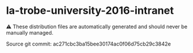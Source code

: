 # la-trobe-university-2016-intranet

:warning: These distribution files are automatically generated and should never be manually managed.

Source git commit: ac271cbc3ba15bee30174ac0f06d75cb29c3842e
